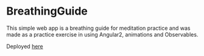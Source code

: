 # BreathingGuide

This simple web app is a breathing guide for meditation practice and was made as a practice exercise in using Angular2, animations and Observables.

Deployed [here](http://breathing-guide-observables.s3-website-eu-west-1.amazonaws.com/)
